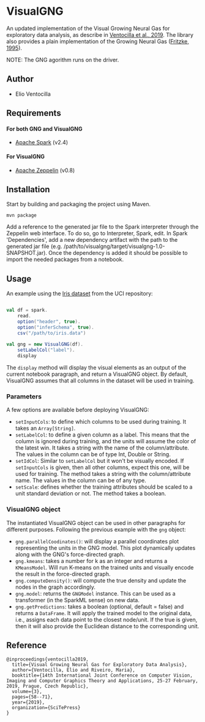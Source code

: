 # VisualGNG
An updated implementation of the Visual Growing Neural Gas for exploratory data analysis, as describe in  [Ventocilla et al., 2019](https://www.scitepress.org/PublicationsDetail.aspx?ID=la6GQgbV48M=&t=1).
The library also provides a plain implementation of the Growing Neural Gas ([Fritzke, 1995](http://papers.nips.cc/paper/893-a-growing-neural-gas-network-learns-topologies.pdf)).

NOTE: The GNG agorithm runs on the driver.

## Author
- Elio Ventocilla 
 

## Requirements
#### For both GNG and VisualGNG
- [Apache Spark](http://spark.apache.org/) (v2.4)
 

#### For VisualGNG
- [Apache Zeppelin](https://zeppelin.apache.org/) (v0.8)
 

## Installation
Start by building and packaging the project using Maven.
```
mvn package
```
Add a reference to the generated jar file to the Spark interpreter through the Zeppelin web interface. To do so, go to Interpreter, Spark, edit. In Spark 'Dependencies', add a new dependency artifact with the path to the generated jar file (e.g. /path/to/visualgng/target/visualgng-1.0-SNAPSHOT.jar). Once the dependency is added it should be possible to import the needed packages from a notebook.


## Usage
An example using the [Iris dataset](https://archive.ics.uci.edu/ml/datasets/Iris) from the UCI repository:

```scala

val df = spark.
    read.
    option("header", true).
    option("inferSchema", true).
    csv("/path/to/iris.data")
    
val gng = new VisualGNG(df).
    setLabelCol("label").
    display
```

The `display` method will display the visual elements as an output of the current notebook paragraph, and return a VisualGNG object. By default, VisualGNG assumes that all columns in the dataset will be used in training.

### Parameters
A few options are available before deploying VisualGNG:
- `setInputCols`: to define which columns to be used during training. It takes an `Array[String]`. 
- `setLabelCol`: to define a given column as a label. This means that the column is ignored during training, and the units will assume the color of the latest win. It takes a string with the name of the column/attribute. The values in the column can be of type Int, Double or String. 
- `setIdCol`: Similar to `setLabelCol` but it won't be visually encoded. If `setInputCols` is given, then all other columns, expect this one, will be used for training. The method takes a string with the column/attribute name. The values in the column can be of any type.
- `setScale`: defines whether the training attributes should be scaled to a unit standard deviation or not. The method takes a boolean. 


### VisualGNG object
The instantiated VisualGNG object can be used in other paragraphs for different purposes. Following the previous example with the `gng` object:

- `gng.parallelCoodinates()`: will display a parallel coordinates plot representing the units in the GNG model. This plot dynamically updates along with the GNG's force-directed graph.
- `gng.kmeans`: takes a number for k as an integer and returns a `KMeansModel`. Will run K-means on the trained units and visually encode the result in the force-directed graph.
- `gng.computeDensity()`: will compute the true density and update the nodes in the graph accordingly.
- `gng.model`: returns the `GNGModel` instance. This can be used as a transformer (in the SparkML sense) on new data.
- `gng.getPredictions`: takes a boolean (optional, default = false) and returns a `DataFrame`. It will apply the trained model to the original data, i.e., assigns each data point to the closest node/unit. If the true is given, then it will also provide the Euclidean distance to the corresponding unit.


## Reference
```
@inproceedings{ventocilla2019,
  title={Visual Growing Neural Gas for Exploratory Data Analysis},
  author={Ventocilla, Elio and Riveiro, Maria},
  booktitle={14th International Joint Conference on Computer Vision, Imaging and Computer Graphics Theory and Applications, 25-27 February, 2019, Prague, Czech Republic},
  volume={3},
  pages={58--71},
  year={2019},
  organization={SciTePress}
}
```
